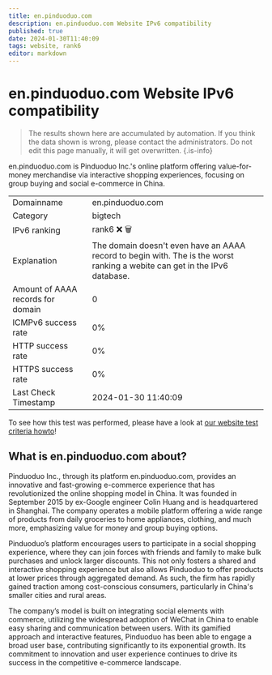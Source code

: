 ```yaml
---
title: en.pinduoduo.com
description: en.pinduoduo.com Website IPv6 compatibility
published: true
date: 2024-01-30T11:40:09
tags: website, rank6
editor: markdown
---
```


# en.pinduoduo.com Website IPv6 compatibility

> The results shown here are accumulated by automation. If you think the data shown is wrong, please contact the administrators. 
> Do not edit this page manually, it will get overwritten.
{.is-info}

en.pinduoduo.com is Pinduoduo Inc.'s online platform offering value-for-money merchandise via interactive shopping experiences, focusing on group buying and social e-commerce in China.


|   |   |
| - | - |
| Domainname | en.pinduoduo.com
| Category | bigtech |
| IPv6 ranking | rank6 :x: :wastebasket: |
| Explanation | The domain doesn't even have an AAAA record to begin with. The is the worst ranking a webite can get in the IPv6 database. |
| Amount of AAAA records for domain | 0 |
| ICMPv6 success rate | 0%|
| HTTP success rate | 0% |
| HTTPS success rate | 0% |
| Last Check Timestamp | 2024-01-30 11:40:09 |

To see how this test was performed, please have a look at [our website test criteria howto](/howto/testcriteria/website)!


## What is en.pinduoduo.com about?
Pinduoduo Inc., through its platform en.pinduoduo.com, provides an innovative and fast-growing e-commerce experience that has revolutionized the online shopping model in China. It was founded in September 2015 by ex-Google engineer Colin Huang and is headquartered in Shanghai. The company operates a mobile platform offering a wide range of products from daily groceries to home appliances, clothing, and much more, emphasizing value for money and group buying options.

Pinduoduo’s platform encourages users to participate in a social shopping experience, where they can join forces with friends and family to make bulk purchases and unlock larger discounts. This not only fosters a shared and interactive shopping experience but also allows Pinduoduo to offer products at lower prices through aggregated demand. As such, the firm has rapidly gained traction among cost-conscious consumers, particularly in China's smaller cities and rural areas.

The company’s model is built on integrating social elements with commerce, utilizing the widespread adoption of WeChat in China to enable easy sharing and communication between users. With its gamified approach and interactive features, Pinduoduo has been able to engage a broad user base, contributing significantly to its exponential growth. Its commitment to innovation and user experience continues to drive its success in the competitive e-commerce landscape.
